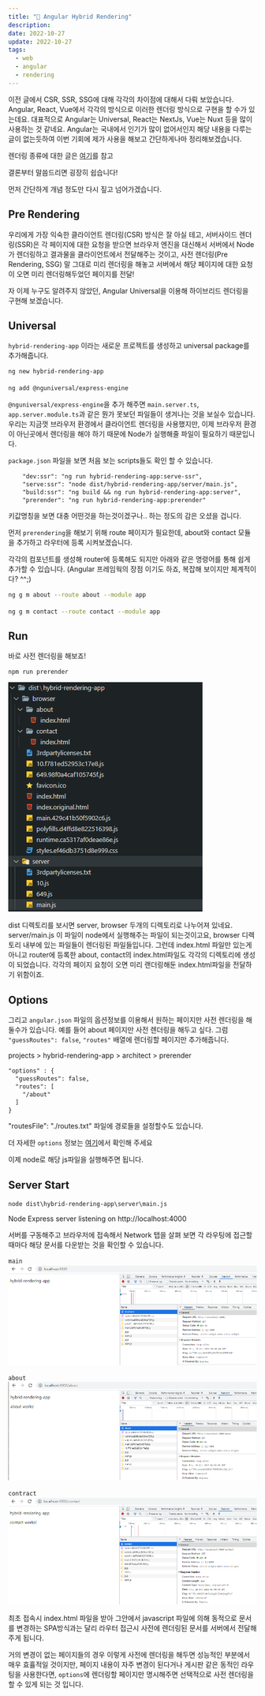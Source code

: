 ```yaml
---
title: "🍄 Angular Hybrid Rendering"
description:
date: 2022-10-27
update: 2022-10-27
tags:
  - web
  - angular
  - rendering
---
```


이전 글에서 CSR, SSR, SSG에 대해 각각의 차이점에 대해서 다뤄 보았습니다. Angular, React, Vue에서 각각의 방식으로 이러한 렌더링 방식으로 구현을 할 수가 있는데요. 대표적으로 Angular는 Universal, React는 NextJs, Vue는 Nuxt 등을 많이 사용하는 것 같네요. Angular는 국내에서 인기가 많이 없어서인지 해당 내용을 다루는 글이 없는듯하여 이번 기회에 제가 사용을 해보고 간단하게나마 정리해보겠습니다.

렌더링 종류에 대한 글은 [여기](https://devtimes.com/server-client-side-rendering/)를 참고

결론부터 말씀드리면 굉장히 쉽습니다!

먼저 간단하게 개념 정도만 다시 짚고 넘어가겠습니다.

## Pre Rendering

우리에게 가장 익숙한 클라이언트 렌더링(CSR) 방식은 잘 아실 테고, 서버사이드 렌더링(SSR)은 각 페이지에 대한 요청을 받으면 브라우저 엔진을 대신해서 서버에서 Node가 렌더링하고 결과물을 클라이언트에서 전달해주는 것이고, 사전 렌더링(Pre Rendering, SSG) 말 그대로 미리 렌더링을 해놓고 서버에서 해당 페이지에 대한 요청이 오면 미리 렌더링해두었던 페이지를 전달!

자 이제 누구도 알려주지 않았던, Angular Universal을 이용해 하이브리드 렌더링을 구현해 보겠습니다.

## Universal

`hybrid-rendering-app` 이라는 새로운 프로젝트를 생성하고 universal package를 추가해줍니다.

~~~bash
ng new hybrid-rendering-app

ng add @nguniversal/express-engine
~~~

`@nguniversal/express-engine`을 추가 해주면 `main.server.ts`, `app.server.module.ts`과 같은 뭔가 못보던 파일들이 생겨나는 것을 보실수 있습니다. 우리는 지금껏 브라우저 환경에서 클라이언트 렌더링을 사용했지만, 이제 브라우저 환경이 아닌곳에서 렌더링을 해야 하기 때문에 Node가 실행해줄 파일이 필요하기 때문입니다.

`package.json` 파일을 보면 처음 보는 scripts들도 확인 할 수 있습니다.
~~~
    "dev:ssr": "ng run hybrid-rendering-app:serve-ssr",
    "serve:ssr": "node dist/hybrid-rendering-app/server/main.js",
    "build:ssr": "ng build && ng run hybrid-rendering-app:server",
    "prerender": "ng run hybrid-rendering-app:prerender"
~~~
키값명칭을 보면 대충 어떤것을 하는것이겠구나.. 하는 정도의 감은 오셨을 겁니다.

먼저 `prerendering`을 해보기 위해 route 페이지가 필요한데, about와 contact 모듈을 추가하고 라우터에 등록 시켜보겠습니다.

각각의 컴포넌트를 생성해 router에 등록해도 되지만 아래와 같은 명령어를 통해 쉽게 추가할 수 있습니다. (Angular 프레임웍의 장점 이기도 하죠, 복잡해 보이지만 체계적이다? ^^;)

~~~bash
ng g m about --route about --module app

ng g m contact --route contact --module app
~~~

## Run

바로 사전 렌더링을 해보죠!

~~~
npm run prerender
~~~

![01](image1.png)

dist 디렉토리를 보시면 server, browser 두개의 디렉토리로 나누어져 있네요. server/main.js 이 파일이 node에서 실행해주는 파일이 되는것이고요, browser 디렉토리 내부에 있는 파일들이 렌더링된 파일들입니다. 그런데 index.html 파일만 있는게 아니고 router에 등록한 about, contact의 index.html파일도 각각의 디렉토리에 생성이 되었습니다.
각각의 페이지 요청이 오면 미리 랜더링해둔 index.html파일을 전달하기 위함이죠.

## Options

그리고 `angular.json` 파일의 옵션정보를 이용해서 원하는 페이지만 사전 렌더링을 해둘수가 있습니다. 예를 들어 about 페이지만 사전 렌더링을 해두고 싶다. 그럼 `"guessRoutes": false`, `"routes"` 배열에 렌더링할 페이지만 추가해줍니다.

projects > hybrid-rendering-app > architect > prerender

~~~
"options" : {
  "guessRoutes": false,
  "routes": [
    "/about"
  ]
}
~~~

"routesFile": "./routes.txt" 파일에 경로들을 설정할수도 있습니다.

더 자세한 `options` 정보는 [여기](https://angular.io/guide/prerendering#build-options-for-prerendering)에서 확인해 주세요

이제 node로 해당 js파일을 실행해주면 됩니다.

## Server Start

~~~
node dist\hybrid-rendering-app\server\main.js
~~~

Node Express server listening on http://localhost:4000

서버를 구동해주고 브라우저에 접속해서 Network 탭을 살펴 보면 각 라우팅에 접근할 때마다 해당 문서를 다운받는 것을 확인할 수 있습니다.

`main`
![main](doc1.png)

`about`
![about](doc2.png)

`contract`
![contract](doc3.png)

최초 접속시 index.html 파일을 받아 그안에서 javascript 파일에 의해 동적으로 문서를 변경하는 SPA방식과는 달리 라우터 접근시 사전에 렌더링된 문서를 서버에서 전달해주게 됩니다.

거의 변경이 없는 페이지들의 경우 이렇게 사전에 렌더링을 해두면 성능적인 부분에서 매우 효휼적일 것이지만, 페이지 내용이 자주 변경이 된다거나 게시판 같은 동적인 라우팅을 사용한다면, `options`에 렌더링할 페이지만 명시해주면 선택적으로 사전 렌더링을 할 수 있게 되는 것 입니다.